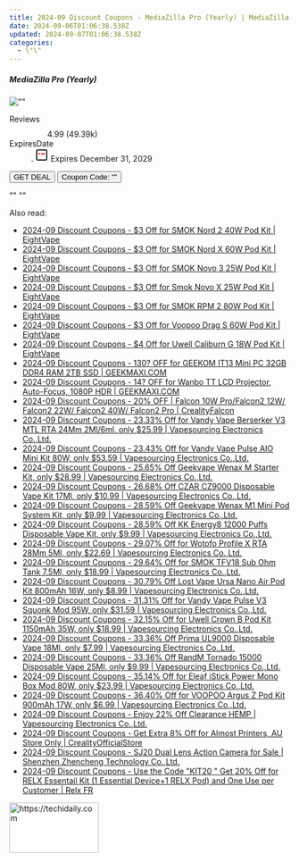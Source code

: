 ```yaml
---
title: 2024-09 Discount Coupons - MediaZilla Pro (Yearly) | MediaZilla
date: 2024-09-06T01:06:38.538Z
updated: 2024-09-07T01:06:38.538Z
categories:
  - \"\"
---
```



<div class="max-w-4xl mx-auto grid grid-cols-1 lg:max-w-5xl lg:gap-x-20 lg:grid-cols-2">
  <div class="relative p-3 col-start-1 row-start-1 flex flex-col-reverse rounded-lg bg-gradient-to-t from-black/75 via-black/0 sm:bg-none sm:row-start-2 sm:p-0 lg:row-start-1">
    <h5 class="mt-1 text-lg font-semibold text-white sm:text-slate-900 md:text-2xl dark:sm:text-white">MediaZilla Pro (Yearly)</h5>
  </div>
  
  <div class="col-start-1 col-end-3 row-start-1 grid gap-4 sm:mb-6 sm:grid-cols-4 lg:col-start-2 lg:row-span-6 lg:row-end-6 lg:mb-0 lg:gap-6">
      <img src="&quot;&quot;" onClick="javascript:window.open(decodeURIComponent('%22https%3A%2F%2Fwww.shareasale.com%2Fu.cfm%3Fd%3D1095260%26m%3D150384%26u%3D4338022%22'), '_blank');void(0);" alt="&quot;&quot;" class="h-60 w-full rounded-lg object-cover sm:col-span-2 sm:h-52 lg:col-span-full" loading="lazy" />
    
  </div>
  <dl class="row-start-2 mt-4 flex items-center text-xs font-medium sm:row-start-3 sm:mt-1 md:mt-2.5 lg:row-start-2">
    <dt class="sr-only">Reviews</dt>
    <dd class="flex items-center text-indigo-600 dark:text-indigo-400">
      <svg width="24" height="24" fill="none" aria-hidden="true" class="mr-1 stroke-current dark:stroke-indigo-500">
        <path d="m12 5 2 5h5l-4 4 2.103 5L12 16l-5.103 3L9 14l-4-4h5l2-5Z" stroke-width="2" stroke-linecap="round" stroke-linejoin="round" />
      </svg>
      <span>4.99 <span class="font-normal text-slate-400">(49.39k)</span></span>
    </dd>
    <dt class="sr-only">ExpiresDate</dt>
    <dd class="flex items-center">
      <svg width="2" height="2" aria-hidden="true" fill="currentColor" class="mx-3 text-slate-300">
        <circle cx="1" cy="1" r="1" />
      </svg>
      <svg width="24" height="24" viewBox="0 0 24 24" fill="none" stroke="currentColor" stroke-width="2">
        <rect x="3" y="3" width="18" height="18" rx="2" fill="#fff" />
        <path d="M6 10L18 10" stroke="red" stroke-width="2" fill="none" />
        <path d="M10 6L10 18" stroke="#fff" stroke-width="2" fill="none" />
      </svg>
      Expires December 31, 2029    </dd>
  </dl>
  <div class="col-start-1 row-start-3 mt-4 self-center sm:col-start-2 sm:row-span-2 sm:row-start-2 sm:mt-0 lg:col-start-1 lg:row-start-3 lg:row-end-4 lg:mt-6">
    <button type="button" onClick="javascript:window.open(decodeURIComponent('%22https%3A%2F%2Fwww.shareasale.com%2Fu.cfm%3Fd%3D1095260%26m%3D150384%26u%3D4338022%22'), '_blank');void(0);" class="rounded-lg bg-red-600 px-3 py-2 text-sm font-medium leading-6 text-white">GET DEAL</button>
    <button type="button" onClick="javascript:window.open(decodeURIComponent('%22https%3A%2F%2Fwww.shareasale.com%2Fu.cfm%3Fd%3D1095260%26m%3D150384%26u%3D4338022%22'), '_blank');void(0);" class="border-dashed border-2 border-indigo-600 bg-green-100 text-sm leading-6 font-medium py-2 px-3 rounded-lg">Coupon Code: &quot;&quot;</button>
  </div>
  <p class="col-start-1 mt-4 text-sm leading-6 sm:col-span-2 lg:col-span-1 lg:row-start-4 lg:mt-6 dark:text-slate-400">
    "" 
""  </p>
</div>
<span class="atpl-alsoreadstyle">Also read:</span>
<div><ul>
<li><a href="https://coupons.techidaily.com/coupon-1108623-share-59344-sale/"><u>2024-09 Discount Coupons - $3 Off for SMOK Nord 2 40W Pod Kit | EightVape</u></a></li>
<li><a href="https://coupons.techidaily.com/coupon-1108615-share-59344-sale/"><u>2024-09 Discount Coupons - $3 Off for SMOK Nord X 60W Pod Kit | EightVape</u></a></li>
<li><a href="https://coupons.techidaily.com/coupon-1108192-share-59344-sale/"><u>2024-09 Discount Coupons - $3 Off for SMOK Novo 3 25W Pod Kit | EightVape</u></a></li>
<li><a href="https://coupons.techidaily.com/coupon-1108618-share-59344-sale/"><u>2024-09 Discount Coupons - $3 Off for Smok Novo X 25W Pod Kit | EightVape</u></a></li>
<li><a href="https://coupons.techidaily.com/coupon-1108616-share-59344-sale/"><u>2024-09 Discount Coupons - $3 Off for SMOK RPM 2 80W Pod Kit | EightVape</u></a></li>
<li><a href="https://coupons.techidaily.com/coupon-1108620-share-59344-sale/"><u>2024-09 Discount Coupons - $3 Off for Voopoo Drag S 60W Pod Kit | EightVape</u></a></li>
<li><a href="https://coupons.techidaily.com/coupon-1108193-share-59344-sale/"><u>2024-09 Discount Coupons - $4 Off for Uwell Caliburn G 18W Pod Kit | EightVape</u></a></li>
<li><a href="https://coupons.techidaily.com/coupon-1112842-share-77450-sale/"><u>2024-09 Discount Coupons - 130? OFF for GEEKOM IT13 Mini PC 32GB DDR4 RAM 2TB SSD | GEEKMAXI.COM</u></a></li>
<li><a href="https://coupons.techidaily.com/coupon-1112828-share-77450-sale/"><u>2024-09 Discount Coupons - 14? OFF for Wanbo TT LCD Projector, Auto-Focus, 1080P HDR | GEEKMAXI.COM</u></a></li>
<li><a href="https://coupons.techidaily.com/coupon-1105784-share-150021-sale/"><u>2024-09 Discount Coupons - 20% OFF | Falcon 10W Pro/Falcon2 12W/ Falcon2 22W/ Falcon2 40W/ Falcon2 Pro | CrealityFalcon</u></a></li>
<li><a href="https://coupons.techidaily.com/coupon-893727-share-90958-sale/"><u>2024-09 Discount Coupons - 23.33% Off for Vandy Vape Berserker V3 MTL RTA 24Mm 2Ml/6ml, only $25.99 | Vapesourcing Electronics Co.,Ltd.</u></a></li>
<li><a href="https://coupons.techidaily.com/coupon-977683-share-90958-sale/"><u>2024-09 Discount Coupons - 23.43% Off for Vandy Vape Pulse AIO Mini Kit 80W, only $53.59 | Vapesourcing Electronics Co.,Ltd.</u></a></li>
<li><a href="https://coupons.techidaily.com/coupon-1108693-share-90958-sale/"><u>2024-09 Discount Coupons - 25.65% Off Geekvape Wenax M Starter Kit, only $28.99 | Vapesourcing Electronics Co.,Ltd.</u></a></li>
<li><a href="https://coupons.techidaily.com/coupon-1068827-share-90958-sale/"><u>2024-09 Discount Coupons - 26.68% Off CZAR CZ9000 Disposable Vape Kit 17Ml, only $10.99 | Vapesourcing Electronics Co.,Ltd.</u></a></li>
<li><a href="https://coupons.techidaily.com/coupon-1108694-share-90958-sale/"><u>2024-09 Discount Coupons - 28.59% Off Geekvape Wenax M1 Mini Pod System Kit, only $9.99 | Vapesourcing Electronics Co.,Ltd.</u></a></li>
<li><a href="https://coupons.techidaily.com/coupon-1056479-share-90958-sale/"><u>2024-09 Discount Coupons - 28.59% Off KK Energy8 12000 Puffs Disposable Vape Kit, only $9.99 | Vapesourcing Electronics Co.,Ltd.</u></a></li>
<li><a href="https://coupons.techidaily.com/coupon-940435-share-90958-sale/"><u>2024-09 Discount Coupons - 29.07% Off for Wotofo Profile X RTA 28Mm 5Ml, only $22.69 | Vapesourcing Electronics Co.,Ltd.</u></a></li>
<li><a href="https://coupons.techidaily.com/coupon-737597-share-90958-sale/"><u>2024-09 Discount Coupons - 29.64% Off for SMOK TFV18 Sub Ohm Tank 7.5Ml, only $18.99 | Vapesourcing Electronics Co.,Ltd.</u></a></li>
<li><a href="https://coupons.techidaily.com/coupon-1062195-share-90958-sale/"><u>2024-09 Discount Coupons - 30.79% Off Lost Vape Ursa Nano Air Pod Kit 800mAh 16W, only $8.99 | Vapesourcing Electronics Co.,Ltd.</u></a></li>
<li><a href="https://coupons.techidaily.com/coupon-1024526-share-90958-sale/"><u>2024-09 Discount Coupons - 31.31% Off for Vandy Vape Pulse V3 Squonk Mod 95W, only $31.59 | Vapesourcing Electronics Co.,Ltd.</u></a></li>
<li><a href="https://coupons.techidaily.com/coupon-1033810-share-90958-sale/"><u>2024-09 Discount Coupons - 32.15% Off for Uwell Crown B Pod Kit 1150mAh 35W, only $18.99 | Vapesourcing Electronics Co.,Ltd.</u></a></li>
<li><a href="https://coupons.techidaily.com/coupon-1089791-share-90958-sale/"><u>2024-09 Discount Coupons - 33.36% Off Prima UL9000 Disposable Vape 18Ml, only $7.99 | Vapesourcing Electronics Co.,Ltd.</u></a></li>
<li><a href="https://coupons.techidaily.com/coupon-1108207-share-90958-sale/"><u>2024-09 Discount Coupons - 33.36% Off RandM Tornado 15000 Disposable Vape 25Ml, only $9.99 | Vapesourcing Electronics Co.,Ltd.</u></a></li>
<li><a href="https://coupons.techidaily.com/coupon-989424-share-90958-sale/"><u>2024-09 Discount Coupons - 35.14% Off for Eleaf iStick Power Mono Box Mod 80W, only $23.99 | Vapesourcing Electronics Co.,Ltd.</u></a></li>
<li><a href="https://coupons.techidaily.com/coupon-975170-share-90958-sale/"><u>2024-09 Discount Coupons - 36.40% Off for VOOPOO Argus Z Pod Kit 900mAh 17W, only $6.99 | Vapesourcing Electronics Co.,Ltd.</u></a></li>
<li><a href="https://coupons.techidaily.com/coupon-1108382-share-90958-sale/"><u>2024-09 Discount Coupons - Enjoy 22% Off Clearance HEMP | Vapesourcing Electronics Co.,Ltd.</u></a></li>
<li><a href="https://coupons.techidaily.com/coupon-1097677-share-124834-sale/"><u>2024-09 Discount Coupons - Get Extra 8% Off for Almost Printers, AU Store Only | CrealityOfficialStore</u></a></li>
<li><a href="https://coupons.techidaily.com/coupon-1106871-share-138391-sale/"><u>2024-09 Discount Coupons - SJ20 Dual Lens Action Camera for Sale | Shenzhen Zhencheng Technology Co.,Ltd.</u></a></li>
<li><a href="https://coupons.techidaily.com/coupon-1108398-share-92020-sale/"><u>2024-09 Discount Coupons - Use the Code "KIT20 " Get 20% Off for RELX Essentail Kit (1 Essential Device+1 RELX Pod) and One Use per Customer | Relx FR</u></a></li>
</ul></div>

<ins class="adsbygoogle"
      style="display:block"
      data-ad-client="ca-pub-7571918770474297"
      data-ad-slot="8358498916"
      data-ad-format="auto"
      data-full-width-responsive="true"></ins>
<!-- affiliate ads begin -->
<a href="https://25home.pxf.io/c/5597632/2123469/16836" target="_top" id="2123469">
  <img src="//a.impactradius-go.com/display-ad/16836-2123469" border="0" alt="https://techidaily.com" width="160" height="90"/>
</a>
<img height="0" width="0" src="https://25home.pxf.io/i/5597632/2123469/16836" style="position:absolute;visibility:hidden;" border="0" />
<!-- affiliate ads end -->